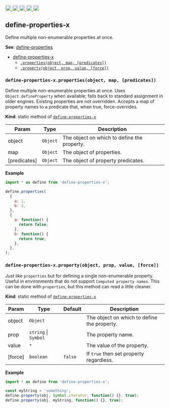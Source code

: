 <a href="https://travis-ci.org/Xotic750/define-properties-x"
  title="Travis status">
<img
  src="https://travis-ci.org/Xotic750/define-properties-x.svg?branch=master"
  alt="Travis status" height="18">
</a>
<a href="https://david-dm.org/Xotic750/define-properties-x"
  title="Dependency status">
<img src="https://david-dm.org/Xotic750/define-properties-x/status.svg"
  alt="Dependency status" height="18"/>
</a>
<a
  href="https://david-dm.org/Xotic750/define-properties-x?type=dev"
  title="devDependency status">
<img src="https://david-dm.org/Xotic750/define-properties-x/dev-status.svg"
  alt="devDependency status" height="18"/>
</a>
<a href="https://badge.fury.io/js/define-properties-x"
  title="npm version">
<img src="https://badge.fury.io/js/define-properties-x.svg"
  alt="npm version" height="18">
</a>
<a href="https://www.jsdelivr.com/package/npm/define-properties-x"
  title="jsDelivr hits">
<img src="https://data.jsdelivr.com/v1/package/npm/define-properties-x/badge?style=rounded"
  alt="jsDelivr hits" height="18">
</a>

<a name="module_define-properties-x"></a>

## define-properties-x

Define multiple non-enumerable properties at once.

**See**: [define-properties](https://www.npmjs.com/package/define-properties)

- [define-properties-x](#module_define-properties-x)
  - [`.properties(object, map, [predicates])`](#module_define-properties-x.properties)
  - [`.property(object, prop, value, [force])`](#module_define-properties-x.property)

<a name="module_define-properties-x.properties"></a>

### `define-properties-x.properties(object, map, [predicates])`

Define multiple non-enumerable properties at once.
Uses `Object.defineProperty` when available; falls back to standard
assignment in older engines. Existing properties are not overridden.
Accepts a map of property names to a predicate that, when true,
force-overrides.

**Kind**: static method of [<code>define-properties-x</code>](#module_define-properties-x)

| Param        | Type                | Description                                 |
| ------------ | ------------------- | ------------------------------------------- |
| object       | <code>Object</code> | The object on which to define the property. |
| map          | <code>Object</code> | The object of properties.                   |
| [predicates] | <code>Object</code> | The object of property predicates.          |

**Example**

```js
import * as define from 'define-properties-x';

define.properties(
  {
    a: 1,
    b: 2,
  },
  {
    a: function() {
      return false;
    },
    b: function() {
      return true;
    },
  },
);
```

<a name="module_define-properties-x.property"></a>

### `define-properties-x.property(object, prop, value, [force])`

Just like `properties` but for defining a single non-enumerable
property. Useful in environments that do not
support `Computed property names`. This can be done
with `properties`, but this method can read a little cleaner.

**Kind**: static method of [<code>define-properties-x</code>](#module_define-properties-x)

| Param   | Type                                       | Default            | Description                                 |
| ------- | ------------------------------------------ | ------------------ | ------------------------------------------- |
| object  | <code>Object</code>                        |                    | The object on which to define the property. |
| prop    | <code>string</code> \| <code>Symbol</code> |                    | The property name.                          |
| value   | <code>\*</code>                            |                    | The value of the property.                  |
| [force] | <code>boolean</code>                       | <code>false</code> | If `true` then set property regardless.     |

**Example**

```js
import * as define from 'define-properties-x';

const myString = 'something';
define.property(obj, Symbol.iterator, function() {}, true);
define.property(obj, myString, function() {}, true);
```
